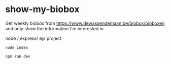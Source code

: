 # show-my-biobox

Get weekly biobox from <https://www.dewassendemaan.be/biobox/bioboxen> and only show the information I'm interested in

node / express/ ejs project

`node index`

`npm run dev`
